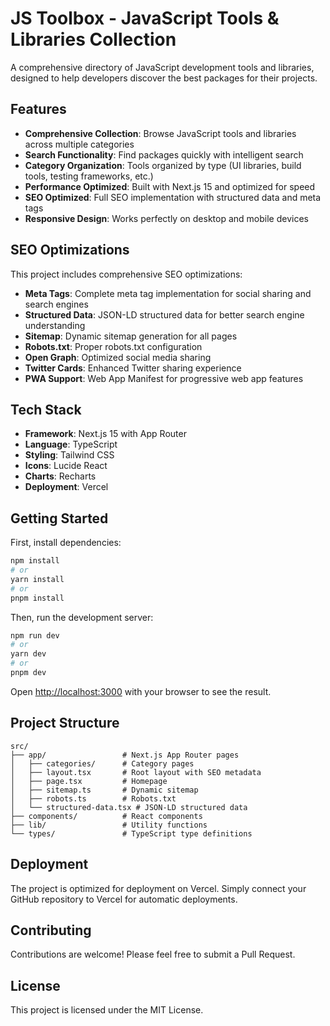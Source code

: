 # JS Toolbox - JavaScript Tools & Libraries Collection

A comprehensive directory of JavaScript development tools and libraries, designed to help developers discover the best packages for their projects.

## Features

- **Comprehensive Collection**: Browse JavaScript tools and libraries across multiple categories
- **Search Functionality**: Find packages quickly with intelligent search
- **Category Organization**: Tools organized by type (UI libraries, build tools, testing frameworks, etc.)
- **Performance Optimized**: Built with Next.js 15 and optimized for speed
- **SEO Optimized**: Full SEO implementation with structured data and meta tags
- **Responsive Design**: Works perfectly on desktop and mobile devices

## SEO Optimizations

This project includes comprehensive SEO optimizations:

- **Meta Tags**: Complete meta tag implementation for social sharing and search engines
- **Structured Data**: JSON-LD structured data for better search engine understanding
- **Sitemap**: Dynamic sitemap generation for all pages
- **Robots.txt**: Proper robots.txt configuration
- **Open Graph**: Optimized social media sharing
- **Twitter Cards**: Enhanced Twitter sharing experience
- **PWA Support**: Web App Manifest for progressive web app features

## Tech Stack

- **Framework**: Next.js 15 with App Router
- **Language**: TypeScript
- **Styling**: Tailwind CSS
- **Icons**: Lucide React
- **Charts**: Recharts
- **Deployment**: Vercel

## Getting Started

First, install dependencies:

```bash
npm install
# or
yarn install
# or
pnpm install
```

Then, run the development server:

```bash
npm run dev
# or
yarn dev
# or
pnpm dev
```

Open [http://localhost:3000](http://localhost:3000) with your browser to see the result.

## Project Structure

```
src/
├── app/                 # Next.js App Router pages
│   ├── categories/      # Category pages
│   ├── layout.tsx       # Root layout with SEO metadata
│   ├── page.tsx         # Homepage
│   ├── sitemap.ts       # Dynamic sitemap
│   ├── robots.ts        # Robots.txt
│   └── structured-data.tsx # JSON-LD structured data
├── components/          # React components
├── lib/                 # Utility functions
└── types/               # TypeScript type definitions
```

## Deployment

The project is optimized for deployment on Vercel. Simply connect your GitHub repository to Vercel for automatic deployments.

## Contributing

Contributions are welcome! Please feel free to submit a Pull Request.

## License

This project is licensed under the MIT License.
